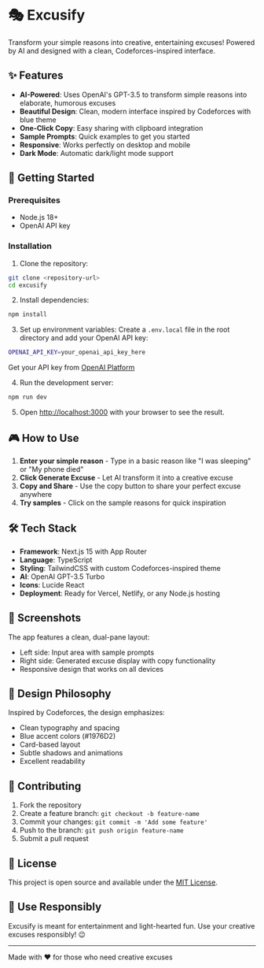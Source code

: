 # 🎭 Excusify

Transform your simple reasons into creative, entertaining excuses! Powered by AI and designed with a clean, Codeforces-inspired interface.

## ✨ Features

- **AI-Powered**: Uses OpenAI's GPT-3.5 to transform simple reasons into elaborate, humorous excuses
- **Beautiful Design**: Clean, modern interface inspired by Codeforces with blue theme
- **One-Click Copy**: Easy sharing with clipboard integration
- **Sample Prompts**: Quick examples to get you started
- **Responsive**: Works perfectly on desktop and mobile
- **Dark Mode**: Automatic dark/light mode support

## 🚀 Getting Started

### Prerequisites

- Node.js 18+
- OpenAI API key

### Installation

1. Clone the repository:

```bash
git clone <repository-url>
cd excusify
```

2. Install dependencies:

```bash
npm install
```

3. Set up environment variables:
   Create a `.env.local` file in the root directory and add your OpenAI API key:

```bash
OPENAI_API_KEY=your_openai_api_key_here
```

Get your API key from [OpenAI Platform](https://platform.openai.com/api-keys)

4. Run the development server:

```bash
npm run dev
```

5. Open [http://localhost:3000](http://localhost:3000) with your browser to see the result.

## 🎮 How to Use

1. **Enter your simple reason** - Type in a basic reason like "I was sleeping" or "My phone died"
2. **Click Generate Excuse** - Let AI transform it into a creative excuse
3. **Copy and Share** - Use the copy button to share your perfect excuse anywhere
4. **Try samples** - Click on the sample reasons for quick inspiration

## 🛠️ Tech Stack

- **Framework**: Next.js 15 with App Router
- **Language**: TypeScript
- **Styling**: TailwindCSS with custom Codeforces-inspired theme
- **AI**: OpenAI GPT-3.5 Turbo
- **Icons**: Lucide React
- **Deployment**: Ready for Vercel, Netlify, or any Node.js hosting

## 📱 Screenshots

The app features a clean, dual-pane layout:

- Left side: Input area with sample prompts
- Right side: Generated excuse display with copy functionality
- Responsive design that works on all devices

## 🎨 Design Philosophy

Inspired by Codeforces, the design emphasizes:

- Clean typography and spacing
- Blue accent colors (#1976D2)
- Card-based layout
- Subtle shadows and animations
- Excellent readability

## 🤝 Contributing

1. Fork the repository
2. Create a feature branch: `git checkout -b feature-name`
3. Commit your changes: `git commit -m 'Add some feature'`
4. Push to the branch: `git push origin feature-name`
5. Submit a pull request

## 📝 License

This project is open source and available under the [MIT License](LICENSE).

## 🎯 Use Responsibly

Excusify is meant for entertainment and light-hearted fun. Use your creative excuses responsibly! 😉

---

Made with ❤️ for those who need creative excuses
